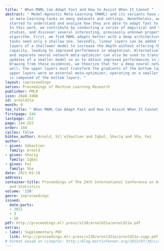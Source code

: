 ```yaml
---
title: " When MAML Can Adapt Fast and How to Assist When It Cannot "
abstract: " Model-Agnostic Meta-Learning (MAML) and its variants have achieved success
  in meta-learning tasks on many datasets and settings. Nonetheless, we have just
  started to understand and analyze how they are able to adapt fast to new tasks.
  In this work, we contribute by conducting a series of empirical and theoretical
  studies, and discover several interesting, previously unknown properties of the
  algorithm. First, we find MAML adapts better with a deep architecture even if the
  tasks need only a shallow one. Secondly, linear layers can be added to the output
  layers of a shallower model to increase the depth without altering the modelling
  capacity, leading to improved performance in adaptation. Alternatively, an external
  and separate neural network meta-optimizer can also be used to transform the gradient
  updates of a smaller model so as to obtain improved performances in adaptation.
  Drawing from these evidences, we theorize that for a deep neural network to meta-learn
  well, the upper layers must transform the gradients of the bottom layers as if the
  upper layers were an external meta-optimizer, operating on a smaller network that
  is composed of the bottom layers. "
layout: inproceedings
series: Proceedings of Machine Learning Research
publisher: PMLR
issn: 2640-3498
id: arnold21a
month: 0
tex_title: " When MAML Can Adapt Fast and How to Assist When It Cannot "
firstpage: 244
lastpage: 252
page: 244-252
order: 244
cycles: false
bibtex_author: Arnold, S{\'e}bastien and Iqbal, Shariq and Sha, Fei
author:
- given: Sébastien
  family: Arnold
- given: Shariq
  family: Iqbal
- given: Fei
  family: Sha
date: 2021-03-18
address: 
container-title: Proceedings of The 24th International Conference on Artificial Intelligence
  and Statistics
volume: '130'
genre: inproceedings
issued:
  date-parts:
  - 2021
  - 3
  - 18
pdf: http://proceedings.mlr.press/v130/arnold21a/arnold21a.pdf
extras:
- label: Supplementary PDF
  link: http://proceedings.mlr.press/v130/arnold21a/arnold21a-supp.pdf
# Format based on citeproc: http://blog.martinfenner.org/2013/07/30/citeproc-yaml-for-bibliographies/
---
```

